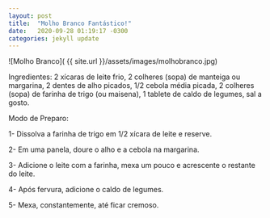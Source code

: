 ```yaml
---
layout: post
title:  "Molho Branco Fantástico!"
date:   2020-09-28 01:19:17 -0300
categories: jekyll update
---
```

![Molho Branco]( {{ site.url }}/assets/images/molhobranco.jpg)

Ingredientes:
2 xícaras de leite frio,
2 colheres (sopa) de manteiga ou margarina,
2 dentes de alho picados,
1/2 cebola média picada,
2 colheres (sopa) de farinha de trigo (ou maisena),
1 tablete de caldo de legumes,
sal a gosto.

Modo de Preparo:

1- Dissolva a farinha de trigo em 1/2 xícara de leite e reserve.

2- Em uma panela, doure o alho e a cebola na margarina.

3- Adicione o leite com a farinha, mexa um pouco e acrescente o restante do leite.

4- Após fervura, adicione o caldo de legumes.

5- Mexa, constantemente, até ficar cremoso.